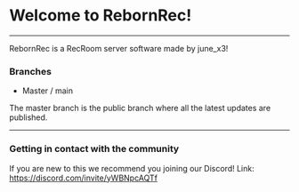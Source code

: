 # Welcome to RebornRec!
---
RebornRec is a RecRoom server software made by june_x3!

### Branches
 - Master / main

The master branch is the public branch where all the latest updates are published.

---

### Getting in contact with the community

If you are new to this we recommend you joining our Discord!
Link: https://discord.com/invite/yWBNpcAQTf
